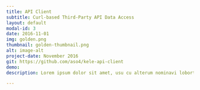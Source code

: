 ```yaml
---
title: API Client
subtitle: Curl-based Third-Party API Data Access
layout: default
modal-id: 3
date: 2016-11-01
img: golden.png
thumbnail: golden-thumbnail.png
alt: image-alt
project-date: November 2016
git: https://github.com/aso4/kele-api-client
demo:
description: Lorem ipsum dolor sit amet, usu cu alterum nominavi lobortis. At duo novum diceret. Tantas apeirian vix et, usu sanctus postulant inciderint ut, populo diceret necessitatibus in vim. Cu eum dicam feugiat noluisse.

---
```

